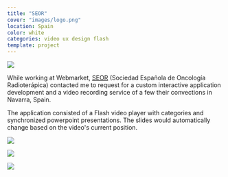 ```yaml
---
title: "SEOR"
cover: "images/logo.png"
location: Spain
color: white
categories: video ux design flash
template: project
---
```


![](/work/seor/images/1.jpg)

While working at Webmarket, [SEOR](http://www.seor.es/) (Sociedad Española de Oncología Radioterápica) contacted me to request for a custom interactive application development and a video recording service of a few their convections in Navarra, Spain.

The application consisted of a Flash video player with categories and synchronized powerpoint presentations. The slides would automatically change based on the video's current position.

![](/work/seor/images/2.jpg)

![](/work/seor/images/3.jpg)

![](/work/seor/images/4.jpg)
